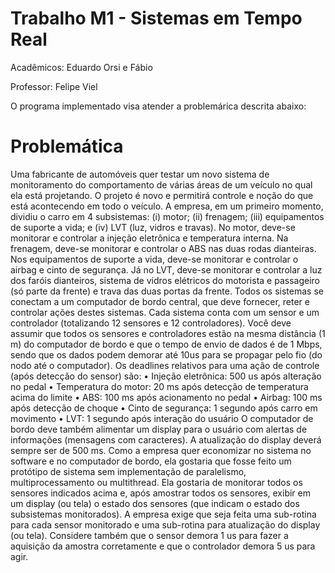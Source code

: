 # Trabalho M1 - Sistemas em Tempo Real

Acadêmicos: Eduardo Orsi e Fábio

Professor: Felipe Viel

O programa implementado visa atender a problemárica descrita abaixo:

# Problemática

Uma fabricante de automóveis quer testar um novo sistema de monitoramento do comportamento
de várias áreas de um veículo no qual ela está projetando. O projeto é novo e permitirá controle e
noção do que está acontecendo em todo o veículo. A empresa, em um primeiro momento, dividiu o
carro em 4 subsistemas: (i) motor; (ii) frenagem; (iii) equipamentos de suporte a vida; e (iv) LVT (luz,
vidros e travas). No motor, deve-se monitorar e controlar a injeção eletrônica e temperatura interna.
Na frenagem, deve-se monitorar e controlar o ABS nas duas rodas dianteiras. Nos equipamentos
de suporte a vida, deve-se monitorar e controlar o airbag e cinto de segurança. Já no LVT, deve-se
monitorar e controlar a luz dos faróis dianteiros, sistema de vidros elétricos do motorista e
passageiro (só parte da frente) e trava das duas portas da frente. Todos os sistemas se conectam
a um computador de bordo central, que deve fornecer, reter e controlar ações destes sistemas.
Cada sistema conta com um sensor e um controlador (totalizando 12 sensores e 12 controladores).
Você deve assumir que todos os sensores e controladores estão na mesma distância (1 m) do
computador de bordo e que o tempo de envio de dados é de 1 Mbps, sendo que os dados podem
demorar até 10us para se propagar pelo fio (do nodo até o computador). Os deadlines relativos para
uma ação de controle (após detecção do sensor) são:
• Injeção eletrônica: 500 us após alteração no pedal
• Temperatura do motor: 20 ms após detecção de temperatura acima do limite
• ABS: 100 ms após acionamento no pedal
• Airbag: 100 ms após detecção de choque
• Cinto de segurança: 1 segundo após carro em movimento
• LVT: 1 segundo após interação do usuário
O computador de bordo deve também alimentar um display para o usuário com alertas de
informações (mensagens com caracteres). A atualização do display deverá sempre ser de 500 ms.
Como a empresa quer economizar no sistema no software e no computador de bordo, ela gostaria
que fosse feito um protótipo de sistema sem implementação de paralelismo, multiprocessamento
ou multithread. Ela gostaria de monitorar todos os sensores indicados acima e, após amostrar todos
os sensores, exibir em um display (ou tela) o estado dos sensores (que indicam o estado dos
subsistemas monitorados). A empresa exige que seja feita uma sub-rotina para cada sensor
monitorado e uma sub-rotina para atualização do display (ou tela). Considere também que o sensor
demora 1 us para fazer a aquisição da amostra corretamente e que o controlador demora 5 us para
agir.
